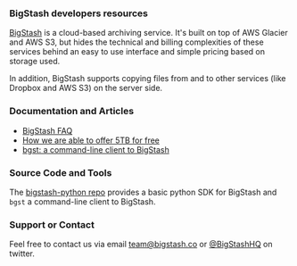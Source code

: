 ### BigStash developers resources
[BigStash](https://www.bigstash.co) is a cloud-based archiving service. It's built on top of AWS Glacier and AWS S3, but hides the technical and billing complexities of these services behind an easy to use interface and simple pricing based on storage used.

In addition, BigStash supports copying files from and to other services (like Dropbox and AWS S3) on the server side.

### Documentation and Articles
- [BigStash FAQ](https://www.bigstash.co/faq/)
- [How we are able to offer 5TB for free](http://blog.bigstash.co/2015/02/20/how-we-are-able-to-offer-5tb-for-free/)
- [bgst: a command-line client to BigStash](http://blog.bigstash.co/2015/05/16/bgst-a-command-line-client-to-bigstash/)

### Source Code and Tools
The [bigstash-python repo](https://github.com/longaccess/bigstash-python) provides a basic python SDK for BigStash and `bgst` a command-line client to BigStash.

### Support or Contact
Feel free to contact us via email [team@bigstash.co](mailto:team@bigstash.co) or [@BigStashHQ](https://twitter.com/@bigstashhq) on twitter.
